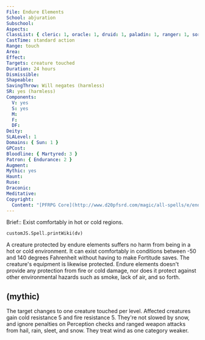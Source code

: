 ```yaml
---
File: Endure Elements
School: abjuration
Subschool: 
Aspects: 
ClassList: { cleric: 1, oracle: 1, druid: 1, paladin: 1, ranger: 1, sorcerer: 1, wizard: 1, alchemist: 1, summoner: 1, unchained summoner: 1, bloodrager: 1, shaman: 1, psychic: 1, spiritualist: 1 }
CastTime: standard action
Range: touch
Area: 
Effect: 
Targets: creature touched
Duration: 24 hours
Dismissible: 
Shapeable: 
SavingThrow: Will negates (harmless)
SR: yes (harmless)
Components:
  V: yes
  S: yes
  M: 
  F: 
  DF: 
Deity: 
SLALevel: 1
Domains: { Sun: 1 }
GPCost: 
Bloodline: { Martyred: 3 }
Patron: { Endurance: 2 }
Augment: 
Mythic: yes
Haunt: 
Ruse: 
Draconic: 
Meditative: 
Copyright:
  Content: "[PFRPG Core](http://www.d20pfsrd.com/magic/all-spells/e/endure-elements)"
---
```

Brief:: Exist comfortably in hot or cold regions.

```dataviewjs
customJS.Spell.printWiki(dv)
```

A creature protected by endure elements suffers no harm from being in a hot or cold environment. It can exist comfortably in conditions between -50 and 140 degrees Fahrenheit without having to make Fortitude saves. The creature's equipment is likewise protected.  Endure elements doesn't provide any protection from fire or cold damage, nor does it protect against other environmental hazards such as smoke, lack of air, and so forth.


## (mythic)

The target changes to one creature touched per level. Affected creatures gain cold resistance 5 and fire resistance 5. They're not slowed by snow, and ignore penalties on Perception checks and ranged weapon attacks from hail, rain, sleet, and snow. They treat wind as one category weaker.
